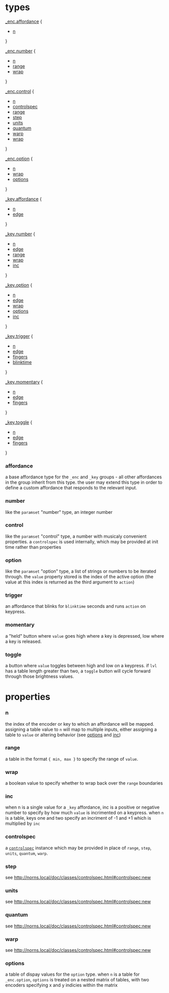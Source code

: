 # types

[_enc.affordance](#affordance) {
  - [n](#n)
  
}

[_enc.number](#number) {
  - [n](#n)
  - [range](#range)
  - [wrap](#wrap)
  
}

[_enc.control](#control) {
  - [n](#n)
  - [controlspec](#controlspec)
  - [range](#range)
  - [step](#step)
  - [units](#units)
  - [quantum](#quantum)
  - [warp](#warp)
  - [wrap](#wrap)
  
}

[_enc.option](#option) {
  - [n](#n)
  - [wrap](#wrap)
  - [options](#options)
  
}

[_key.affordance](#affordance) {
  - [n](#n)
  - [edge](../doc/grid.md#edge)
  
}

[_key.number](#number) {
  - [n](#n)
  - [edge](../doc/grid.md#edge)
  - [range](#range)
  - [wrap](#wrap)
  - [inc](#inc)
  
}

[_key.option](#option) {
  - [n](#n)
  - [edge](../doc/grid.md#edge)
  - [wrap](#wrap)
  - [options](#options)
  - [inc](#inc)
  
}

[_key.trigger](#trigger) {
  - [n](#n)
  - [edge](../doc/grid.md#edge)
  - [fingers](../doc/grid.md#fingers)
  - [blinktime](../doc/grid.md#blinktime)
  
}

[_key.momentary](#momentary) {
  - [n](#n)
  - [edge](../doc/grid.md#edge)
  - [fingers](../doc/grid.md#fingers)
  
}

[_key.toggle](#toggle) {
  - [n](#n)
  - [edge](../doc/grid.md#edge)
  - [fingers](../doc/grid.md#fingers)
  
}

### affordance

a base affordance type for the `_enc` and `_key` groups - all other affordances in the group inherit from this type. the user may extend this type in order to define a custom affordance that responds to the relevant input.

### number

like the `paramset` "number" type, an integer number

### control

like the `paramset` "control" type, a number with musicaly convenient properties. a `controlspec` is used internally, which may be provided at init time rather than properties

### option

like the `paramset` "option" type, a list of strings or numbers to be iterated through. the `value` property stored is the index of the active option (the value at this index is returned as the third argument to `action`)

### trigger

an affordance that blinks for `blinktime` seconds and runs `action` on keypress.

### momentary

a "held" button where `value` goes high where a key is depressed, low where a key is released.

### toggle

a button where `value` toggles between high and low on a keypress. if `lvl` has a table length greater than two, a `toggle` button will cycle forward through those brightness values.

# properties

### n

the index of the encoder or key to which an affordance will be mapped. assigning a table value to `n` will map to multiple inputs, either assigning a table to `value` or altering behavior (see [options](#options) and [inc](#inc))

### range

a table in the format `{ min, max }` to specify the range of `value`.

### wrap

a boolean value to specify whether to wrap back over the `range` boundaries

### inc

when n is a single value for a `_key` affordance, inc is a positive or negative number to specify by how much `value` is incrimented on a keypress. when `n` is a table, keys one and two specify an incriment of -1 and +1 which is multiplied by `inc`

### controlspec

a [`controlspec`](http://norns.local/doc/classes/controlspec.html#controlspec:new) instance which may be provided in place of `range`, `step`, `units`, `quantum`, `warp`. 

### step

see http://norns.local/doc/classes/controlspec.html#controlspec:new

### units

see http://norns.local/doc/classes/controlspec.html#controlspec:new

### quantum

see http://norns.local/doc/classes/controlspec.html#controlspec:new

### warp

see http://norns.local/doc/classes/controlspec.html#controlspec:new

### options

a table of dispay values for the `option` type. when `n` is a table for `_enc.option`, `options` is treated on a nested matrix of tables, with two encoders specifying x and y indicies within the matrix
